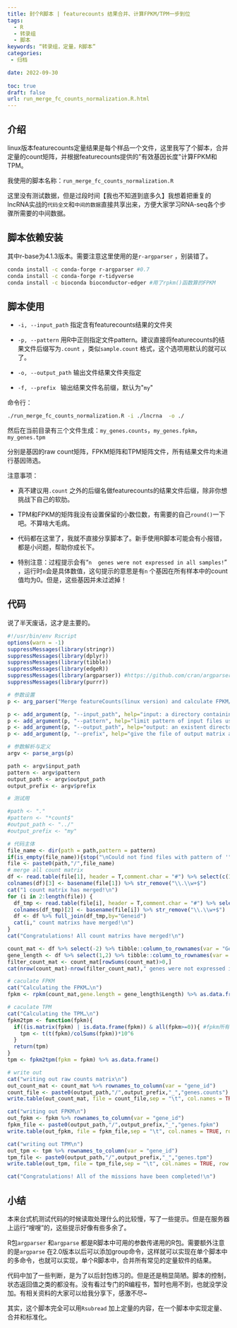 ```yaml
---
title: 封个R脚本 | featurecounts 结果合并、计算FPKM/TPM一步到位
tags:
  - R
  - 转录组
  - 脚本
keywords: “转录组，定量，R脚本”
categories:
 - 归档

date: 2022-09-30
  
toc: true
draft: false
url: run_merge_fc_counts_normalization.R.html
---
```


## 介绍

linux版本featurecounts定量结果是每个样品一个文件，这里我写了个脚本，合并定量的count矩阵，并根据featurecounts提供的"有效基因长度"计算FPKM和TPM。

我使用的脚本名称：`run_merge_fc_counts_normalization.R`

这里没有测试数据，但是过段时间【我也不知道到底多久】我想着把重复的lncRNA实战的`代码全文`和`中间的数据`直接共享出来，方便大家学习RNA-seq各个步骤所需要的中间数据。

## 脚本依赖安装

其中r-base为4.1.3版本。需要注意这里使用的是`r-argparser` ，别装错了。

```sh
conda install -c conda-forge r-argparser #0.7
conda install -c conda-forge r-tidyverse
conda install -c bioconda bioconductor-edger #用了rpkm()函数算的FPKM
```

## 脚本使用

- `-i, --input_path`  指定含有featurecounts结果的文件夹
- `-p, --pattern` 用R中正则指定文件pattern。建议直接将featurecounts的结果文件后缀写为`.count` ，类似`sample.count` 格式，这个选项用默认的就可以了。

- `-o, --output_path` 输出文件结果文件夹指定
- `-f, --prefix ` 输出结果文件名前缀，默认为"`my`"

命令行：

```sh
./run_merge_fc_counts_normalization.R -i ./lncrna  -o ./
```

然后在当前目录有三个文件生成：`my_genes.counts`，`my_genes.fpkm`，`my_genes.tpm`

分别是基因的raw count矩阵，FPKM矩阵和TPM矩阵文件，所有结果文件均未进行基因筛选。

注意事项：

- 真不建议用`.count` 之外的后缀名做featurecounts的结果文件后缀，除非你想挑战下自己的软肋。

- TPM和FPKM的矩阵我没有设置保留的小数位数，有需要的自己`round()`一下吧。不算啥大毛病。
- 代码都在这里了，我就不直接分享脚本了。新手使用R脚本可能会有小报错，都是小问题，帮助你成长下。
- 特别注意：过程提示会有“`n  genes were not expressed in all samples!`” ，运行时`n`会是具体数值，这句提示的意思是有`n` 个基因在所有样本中的count值均为0。但是，这些基因并未过滤掉！

## 代码

说了半天废话，这才是主要的。

```R
#!/usr/bin/env Rscript
options(warn = -1)
suppressMessages(library(stringr))
suppressMessages(library(dplyr))
suppressMessages(library(tibble))
suppressMessages(library(edgeR))
suppressMessages(library(argparser)) #https://github.com/cran/argparser
suppressMessages(library(purrr))

# 参数设置
p <- arg_parser("Merge featureCounts(linux version) and calculate FPKM/TPM")

p <- add_argument(p, "--input_path", help="input: a directory containing the counts matrix named with '<sample>.count'", type="character",default = "./")
p <- add_argument(p, "--pattern", help="limit pattern of input files using regular expression in R language",type="character",default = "*count$")
p <- add_argument(p, "--output_path", help="output: an existent directory", type="character",default = "./")
p <- add_argument(p, "--prefix", help="give the file of output matrix a prefix like '<output_prefix>_genes.*'", type="character",default = "my",short = "-f")

# 参数解析与定义
argv <- parse_args(p)

path <- argv$input_path
pattern <- argv$pattern
output_path <- argv$output_path
output_prefix <- argv$prefix

# 测试用

#path <- "."
#pattern <- "*count$"
#output_path <- "../"
#output_prefix <- "my"

# 代码主体
file_name <- dir(path = path,pattern = pattern)
if(is_empty(file_name)){stop("\nCould not find files with pattern of '",pattern,"'!")}
file <- paste0(path,"/",file_name)
# merge all count matrix
df <- read.table(file[1], header = T,comment.char = "#") %>% select(c(1,6,7))
colnames(df)[3] <- basename(file[1]) %>% str_remove("\\.\\w+$")
cat("1 count matrix has merged!\n")
for (i in 2:length(file)) {
  df_tmp <- read.table(file[i], header = T,comment.char = "#") %>% select(c(1,7))
  colnames(df_tmp)[2] <- basename(file[i]) %>% str_remove("\\.\\w+$")
  df <- df %>% full_join(df_tmp,by="Geneid")
  cat(i," count matrixs have merged!\n")
}
cat("Congratulations! All count matrixs have merged!\n")

count_mat <- df %>% select(-2) %>% tibble::column_to_rownames(var = "Geneid")
gene_length <- df %>% select(1,2) %>% tibble::column_to_rownames(var = "Geneid")
filter_count_mat <- count_mat[rowSums(count_mat)>0,]
cat(nrow(count_mat)-nrow(filter_count_mat)," genes were not expressed in all samples!\n")

# caculate FPKM
cat("Calculating the FPKM…\n")
fpkm <- rpkm(count_mat,gene.length = gene_length$Length) %>% as.data.frame()

# caculate TPM
cat("Calculating the TPM…\n")
fpkm2tpm <- function(fpkm){
  if((is.matrix(fpkm) | is.data.frame(fpkm)) & all(fpkm>=0)){ #fpkm所有值为非负且为矩阵或者数据框
    tpm <- t(t(fpkm)/colSums(fpkm))*10^6
  }
  return(tpm)
}
tpm <- fpkm2tpm(fpkm = fpkm) %>% as.data.frame() 

# write out 
cat("writing out raw counts matrix\n")
out_count_mat <- count_mat %>% rownames_to_column(var = "gene_id")
count_file <- paste0(output_path,"/",output_prefix,"_","genes.counts")
write.table(out_count_mat, file = count_file,sep = "\t", col.names = TRUE, row.names = FALSE, quote = FALSE)

cat("writing out FPKM\n")
out_fpkm <- fpkm %>% rownames_to_column(var = "gene_id")
fpkm_file <- paste0(output_path,"/",output_prefix,"_","genes.fpkm")
write.table(out_fpkm, file = fpkm_file,sep = "\t", col.names = TRUE, row.names = FALSE, quote = FALSE)

cat("writing out TPM\n")
out_tpm <- tpm %>% rownames_to_column(var = "gene_id")
tpm_file <- paste0(output_path,"/",output_prefix,"_","genes.tpm")
write.table(out_tpm, file = tpm_file,sep = "\t", col.names = TRUE, row.names = FALSE, quote = FALSE)

cat("Congratulations! All of the missions have been completed!\n")

```

## 小结

本来台式机测试代码的时候读取处理什么的比较慢，写了一些提示。但是在服务器上运行“嗖嗖”的，这些提示好像有些多余了。

R包`argparser` 和`argparse` 都是R脚本中可用的参数传递用的R包。需要额外注意的是`argparse` 在2.0版本以后可以添加group命令，这样就可以实现在单个脚本中的多命令，也就可以实现，单个R脚本中，合并所有常见的定量软件的结果。

代码中加了一些判断，是为了以后封包练习的。但是还是稍显简陋。脚本的控制，状态返回值之类的都没有。没有看过专门的R编程书，暂时也用不到，也就没学没加。有相关资料的大家可以给我分享下，感激不尽~

其实，这个脚本完全可以用`Rsubread` 加上定量的内容，在一个脚本中实现定量、合并和标准化。